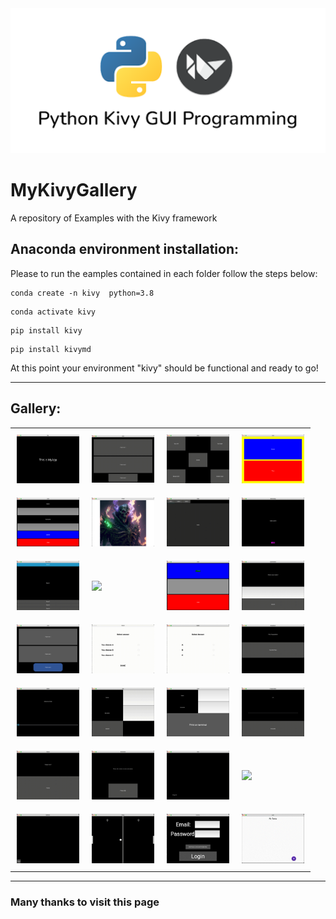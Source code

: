 <img src="SRC/Title.png" alt="Title" class="center">

# MyKivyGallery
A repository of Examples with the Kivy framework

## Anaconda environment installation:

Please to run the eamples contained in each folder follow the steps below:

```
conda create -n kivy  python=3.8
```

```
conda activate kivy
```

```
pip install kivy
```

```
pip install kivymd
```

At this point your environment "kivy" should be functional and ready to go!

---

## Gallery:

<div id="table">
    <table  style="margin-left: auto; margin-right: auto;"> 
        <tr>
            <td style="padding:10px">
        	    <a href="https://github.com/carmelosammarco/MyKivyGallery/tree/main/Examples/1-basic"><img src="SRC/media/1-basic.png" width="100"></a>
      	    </td>
            <td style="padding:10px">
            	<a href="https://github.com/carmelosammarco/MyKivyGallery/tree/main/Examples/2-BoxLayout"><img src="SRC/media/2-BoxLayout.gif" width="100"></a>
            </td>
            <td style="padding:10px">
            	<a href="https://github.com/carmelosammarco/MyKivyGallery/tree/main/Examples/3-FloatLayout"><img src="SRC/media/3-FloatLayout.gif" width="100"></a>
            </td>
            <td style="padding:10px">
            	<a href="https://github.com/carmelosammarco/MyKivyGallery/tree/main/Examples/4-Backgroundcolor"><img src="SRC/media/4-BackgroundColor.png" width="100"></a>
            </td>
        </tr>
        <tr>
            <td style="padding:10px">
        	    <a href="https://github.com/carmelosammarco/MyKivyGallery/tree/main/Examples/5-WidgetProperty"><img src="SRC/media/5-Widgetproperties.png" width="100"></a>
      	    </td>
            <td style="padding:10px">
            	<a href="https://github.com/carmelosammarco/MyKivyGallery/tree/main/Examples/6-Images"><img src="SRC/media/6-Images.png" width="100"></a>
            </td>
            <td style="padding:10px">
            	<a href="https://github.com/carmelosammarco/MyKivyGallery/tree/main/Examples/7-Tabs"><img src="SRC/media/7-Tabs.gif" width="100"></a>
            </td>
            <td style="padding:10px">
            	<a href="https://github.com/carmelosammarco/MyKivyGallery/tree/main/Examples/8-buttonimg"><img src="SRC/media/8-buttonimg.gif" width="100"></a>
            </td>
        </tr>
	    <tr>
    	    <td style="padding:10px">
        	    <a href="https://github.com/carmelosammarco/MyKivyGallery/tree/main/Examples/9-Accordion"><img src="SRC/media/9-Accordion.gif" width="100"></a>
      	    </td>
            <td style="padding:10px">
            	<a href="https://github.com/carmelosammarco/MyKivyGallery/tree/main/Examples/10-carousel"><img src="SRC/media/10-carousel.gif" width="100"></a>
            </td>
            <td style="padding:10px">
            	<a href="https://github.com/carmelosammarco/MyKivyGallery/tree/main/Examples/11-Labelcolors"><img src="SRC/media/11-LabelColours.png" width="100"></a>
            </td>
            <td style="padding:10px">
            	<a href="https://github.com/carmelosammarco/MyKivyGallery/tree/main/Examples/12-Updatelabel"><img src="SRC/media/12-UpdateLabel.gif" width="100"></a>
            </td>
        </tr> 
        <tr>
            <td style="padding:10px">
        	    <a href="https://github.com/carmelosammarco/MyKivyGallery/tree/main/Examples/13-roundedbutton"><img src="SRC/media/13-RoundedButton.png" width="100"></a>
      	    </td>
            <td style="padding:10px">
            	<a href="https://github.com/carmelosammarco/MyKivyGallery/tree/main/Examples/14-checkbox"><img src="SRC/media/14-checkbox.gif" width="100"></a>
            </td>
            <td style="padding:10px">
            	<a href="https://github.com/carmelosammarco/MyKivyGallery/tree/main/Examples/15-radiobutton"><img src="SRC/media/15-radiobutton.gif" width="100"></a>
            </td>
            <td style="padding:10px">
            	<a href="https://github.com/carmelosammarco/MyKivyGallery/tree/main/Examples/16-dropdown"><img src="SRC/media/16-dropdown.gif" width="100"></a>
            </td>
        </tr>
	    <tr>
    	    <td style="padding:10px">
        	    <a href="https://github.com/carmelosammarco/MyKivyGallery/tree/main/Examples/17-Sliders"><img src="SRC/media/17-sliders.gif" width="100"></a>
      	    </td>
            <td style="padding:10px">
            	<a href="https://github.com/carmelosammarco/MyKivyGallery/tree/main/Examples/18-inputboxes"><img src="SRC/media/18-inputboxes.gif" width="100"></a>
            </td>
            <td style="padding:10px">
            	<a href="https://github.com/carmelosammarco/MyKivyGallery/tree/main/Examples/19-outputTerminal"><img src="SRC/media/19-OutputTerminal.png" width="100"></a>
            </td>
            <td style="padding:10px">
            	<a href="https://github.com/carmelosammarco/MyKivyGallery/tree/main/Examples/20-progressbar"><img src="SRC/media/20-progressBar.gif" width="100"></a>
            </td>
        </tr> 
        <tr>
            <td style="padding:10px">
        	    <a href="https://github.com/carmelosammarco/MyKivyGallery/tree/main/Examples/21-popup"><img src="SRC/media/21-popup.gif" width="100"></a>
      	    </td>
            <td style="padding:10px">
            	<a href="https://github.com/carmelosammarco/MyKivyGallery/tree/main/Examples/22-animation"><img src="SRC/media/22-animation.gif" width="100"></a>
            </td>
            <td style="padding:10px">
            	<a href="https://github.com/carmelosammarco/MyKivyGallery/tree/main/Examples/23-Dragbox"><img src="SRC/media/23-Dragbox.gif" width="100"></a>
            </td>
            <td style="padding:10px">
            	<a href="https://github.com/carmelosammarco/MyKivyGallery/tree/main/Examples/24-calculator"><img src="SRC/media/24-Calculator.gif" width="100"></a>
            </td>
        </tr>
	    <tr>
    	    <td style="padding:10px">
        	    <a href="https://github.com/carmelosammarco/MyKivyGallery/tree/main/Examples/25-MyPaint"><img src="SRC/media/25-mypaint.gif" width="100"></a>
      	    </td>
            <td style="padding:10px">
            	<a href="https://github.com/carmelosammarco/MyKivyGallery/tree/main/Examples/26-PingPOng"><img src="SRC/media/26-pingpong.gif" width="100"></a>
            </td>
            <td style="padding:10px">
            	<a href="https://github.com/carmelosammarco/MyKivyGallery/tree/main/Examples/27-loginform"><img src="SRC/media/27-loginform.gif" width="100"></a>
            </td>
            <td style="padding:10px">
            	<a href="https://github.com/carmelosammarco/MyKivyGallery/tree/main/Examples/28-TodoAppKivyMD"><img src="SRC/media/28-TodoAppKivyMD.gif" width="100"></a>
            </td>
        </tr>
    </table>
</div>

---

### **Many thanks to visit this page**